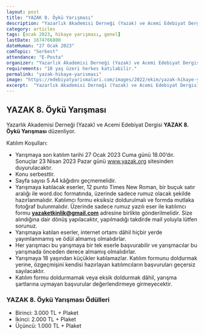```yaml
---
layout: post
title: "YAZAK 8. Öykü Yarışması"
description: "Yazarlık Akademisi Derneği (Yazak) ve Acemi Edebiyat Dergisi 'YAZAK 8. Öykü Yarışması' düzenliyor."
category: articles
tags: [ocak 2023, hikaye yarışması, genel]
lastDate: 1674766800
dateHuman: "27 Ocak 2023"
comTopic: "Serbest"
attendance: "E-Posta"
organizer: "Yazarlık Akademisi Derneği (Yazak) ve Acemi Edebiyat Dergisi"
requirements: "18 yaş üzeri herkes katılabilir."
permalink: "yazak-hikaye-yarismasi"
image: "https://edebiyatyarismalari.com/images/2022/ekim/yazak-hikaye-yarismasi.jpg"
excerpt:  "Yazarlık Akademisi Derneği (Yazak) ve Acemi Edebiyat Dergisi <strong> YAZAK 8. Öykü Yarışması </strong> düzenliyor."
---
```


## YAZAK 8. Öykü Yarışması
Yazarlık Akademisi Derneği (Yazak) ve Acemi Edebiyat Dergisi **YAZAK 8. Öykü Yarışması** düzenliyor.  

Katılım Koşulları:
- Yarışmaya son katılım tarihi 27 Ocak 2023 Cuma günü 18.00’dır. Sonuçlar 23 Nisan 2023 Pazar günü www.yazak.org sitesinden duyurulacaktır.
- Konu serbesttir.
- Sayfa sayısı 5 A4 kâğıdını geçmemelidir.
- Yarışmaya katılacak eserler, 12 punto Times New Roman, bir buçuk satır aralığı ile word.doc formatında, üzerinde sadece rumuz olacak şekilde hazırlanmalıdır. Katılımcı formu eksiksiz doldurulmalı ve formda mutlaka fotoğraf bulunmalıdır. Üzerinde sadece rumuz yazılı eser ile katılımcı formu **yazaketkinlik@gmail.com** adresine birlikte gönderilmelidir. Size alındığına dair dönüş yapılacaktır, yapılmadığı takdirde mail yoluyla lütfen sorunuz. 
- Yarışmaya katılan eserler, internet ortamı dâhil hiçbir yerde yayımlanmamış ve ödül almamış olmalıdırlar. 
- Her yarışmacı bu yarışmaya bir tek eserle başvurabilir ve yarışmacılar bu yarışmada önceden derece almamış olmalıdırlar. 
- Yarışmaya 18 yaşından küçükler katılamazlar. Katılım formunu doldurmak yerine, özgeçmişini kendisi hazırlayan katılımcıların başvuruları geçersiz sayılacaktır. 
- Katılım formu doldurmamak veya eksik doldurmak dâhil, yarışma şartlarına uymayan başvurular değerlendirmeye girmeyecektir.


### YAZAK 8. Öykü Yarışması Ödülleri
- Birinci: 3.000 TL + Plaket
- İkinci: 2.000 TL + Plaket
- Üçüncü: 1.000 TL + Plaket